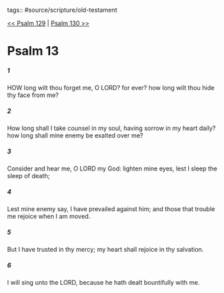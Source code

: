 tags:: #source/scripture/old-testament

[<< Psalm 129](/old-testament/19_Psalms/Psalm_129.md) | [Psalm 130 >>](/old-testament/19_Psalms/Psalm_130.md)

# Psalm 13

##### 1

HOW long wilt thou forget me, O LORD? for ever? how long wilt thou hide thy face from me?

##### 2

How long shall I take counsel in my soul, having sorrow in my heart daily? how long shall mine enemy be exalted over me?

##### 3

Consider and hear me, O LORD my God: lighten mine eyes, lest I sleep the sleep of death;

##### 4

Lest mine enemy say, I have prevailed against him; and those that trouble me rejoice when I am moved.

##### 5

But I have trusted in thy mercy; my heart shall rejoice in thy salvation.

##### 6

I will sing unto the LORD, because he hath dealt bountifully with me.
